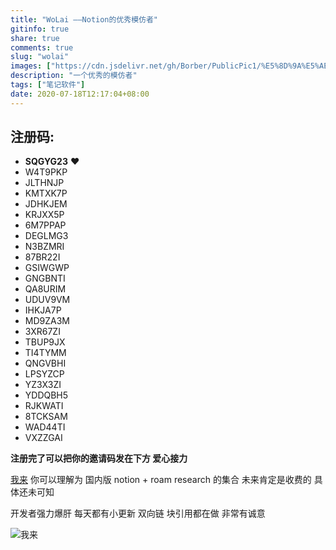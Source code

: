```yaml
---
title: "WoLai ——Notion的优秀模仿者"
gitinfo: true
share: true
comments: true
slug: "wolai"
images: ["https://cdn.jsdelivr.net/gh/Borber/PublicPic1/%E5%8D%9A%E5%AE%A2%E5%9B%AD/wolai/wolai.png"] 
description: "一个优秀的模仿者"
tags: ["笔记软件"]
date: 2020-07-18T12:17:04+08:00
---
```


## 注册码: 

 - **SQGYG23**  ❤
 - W4T9PKP
 - JLTHNJP
 - KMTXK7P
 - JDHKJEM
 - KRJXX5P
 - 6M7PPAP
 - DEGLMG3
- N3BZMRI
- 87BR22I
- GSIWGWP
- GNGBNTI
- QA8URIM
- UDUV9VM
- IHKJA7P
- MD9ZA3M
- 3XR67ZI
- TBUP9JX
- TI4TYMM
- QNGVBHI
- LPSYZCP
- YZ3X3ZI
- YDDQBH5
- RJKWATI
- 8TCKSAM
- WAD44TI
- VXZZGAI



**注册完了可以把你的邀请码发在下方 爱心接力**

[我来](https://www.wolai.com/) 你可以理解为 国内版 notion + roam research 的集合 未来肯定是收费的 具体还未可知

开发者强力爆肝 每天都有小更新 双向链 块引用都在做 非常有诚意

![我来](https://cdn.jsdelivr.net/gh/Borber/PublicPic1/%E5%8D%9A%E5%AE%A2%E5%9B%AD/wolai/wolai.png)